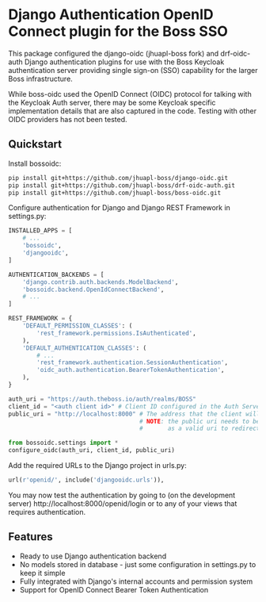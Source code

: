 Django Authentication OpenID Connect plugin for the Boss SSO
============================================================

This package configured the django-oidc (jhuapl-boss fork) and drf-oidc-auth Django
authentication plugins for use with the Boss Keycloak authentication server providing
single sign-on (SSO) capability for the larger Boss infrastructure.

While boss-oidc used the OpenID Connect (OIDC) protocol for talking with the Keycloak
Auth server, there may be some Keycloak specific implementation details that are also
captured in the code. Testing with other OIDC providers has not been tested.


Quickstart
----------

Install bossoidc:

```sh
pip install git+https://github.com/jhuapl-boss/django-oidc.git
pip install git+https://github.com/jhuapl-boss/drf-oidc-auth.git
pip install git+https://github.com/jhuapl-boss/boss-oidc.git
```

Configure authentication for Django and Django REST Framework in settings.py:

```py
INSTALLED_APPS = [
    # ...
    'bossoidc',
    'djangooidc',
]

AUTHENTICATION_BACKENDS = [
    'django.contrib.auth.backends.ModelBackend',
    'bossoidc.backend.OpenIdConnectBackend',
    # ...
]

REST_FRAMEWORK = {
    'DEFAULT_PERMISSION_CLASSES': (
        'rest_framework.permissions.IsAuthenticated',
    ),
    'DEFAULT_AUTHENTICATION_CLASSES': (
        # ...
        'rest_framework.authentication.SessionAuthentication',
        'oidc_auth.authentication.BearerTokenAuthentication',
    ),
}

auth_uri = "https://auth.theboss.io/auth/realms/BOSS"
client_id = "<auth client id>" # Client ID configured in the Auth Server
public_uri = "http://localhost:8000" # The address that the client will be redirected back to
                                     # NOTE: the public uri needs to be configured in the Auth Server
                                     #       as a valid uri to redirect to

from bossoidc.settings import *
configure_oidc(auth_uri, client_id, public_uri)
```

Add the required URLs to the Django project in urls.py:

```py
url(r'openid/', include('djangooidc.urls')),
```

You may now test the authentication by going to (on the development server) http://localhost:8000/openid/login or to any
of your views that requires authentication.


Features
--------

* Ready to use Django authentication backend
* No models stored in database - just some configuration in settings.py to keep it simple
* Fully integrated with Django's internal accounts and permission system
* Support for OpenID Connect Bearer Token Authentication
